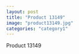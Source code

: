 ```yaml
---
layout: post
title: "Product 13149"
image: "product13149.jpg"
categories: "category1"
---
```

Product 13149
